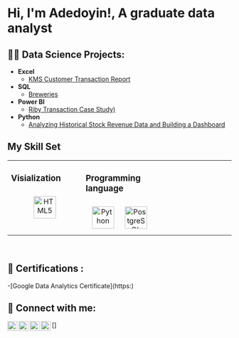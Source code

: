<h1>Hi, I'm Adedoyin!, A graduate data analyst </a></h1>

<h2>👨‍💻 Data Science Projects:</h2>

- <b>Excel </b>
  - [KMS Customer Transaction Report](https://github.com/)
- <b>SQL</b>
  - [Breweries](https://githu)
- <b>Power BI</b>
  - [Riby Transaction Case Study)](https://github.com/Iyadvnni/Riby-Hackaton-Case-Study-)
- <b> Python</b>
  - [Analyzing Historical Stock Revenue Data and Building a Dashboard](https://github.com/Iyadvnni/Analyzing-Historical-Stock-Revenue-Data-and-Building-a-Dashboard)

## My Skill Set  
<table><tr><td valign="top" width="33%">



### Visialization 
<div align="center">  
<img style="margin: 10px" src="https://github.com/microsoft/PowerBI-Icons/blob/main/PNG/Power-BI.png" alt="HTML5" height="50" />     
</div>

</td><td valign="top" width="33%">


### Programming language  
<div align="center">   
<img style="margin: 10px" src="https://profilinator.rishav.dev/skills-assets/python-original.svg" alt="Python" height="50" />   
<img style="margin: 10px" src="https://profilinator.rishav.dev/skills-assets/postgresql-original-wordmark.svg" alt="PostgreSQL" height="50" />  
</div>

</td><td valign="top" width="33%">

</td></tr></table>  

<br/>  


<h2>📑 Certifications :</h2>
-[Google Data Analytics Certificate](https:)

<h2> 🤳 Connect with me:</h2>

[<img align="left" alt="akinsemoyinadedoyin | gmail" width="22px" src="https://cdn.jsdelivr.net/npm/simple-icons@v3/icons/gmail.svg" />]
[<img align="left" alt="Iyadvnni | Twitter" width="22px" src="https://cdn.jsdelivr.net/npm/simple-icons@v3/icons/twitter.svg" />][twitter]
[<img align="left" alt="JoshMadakor | LinkedIn" width="22px" src="https://cdn.jsdelivr.net/npm/simple-icons@v3/icons/linkedin.svg" />][linkedin]
[<img align="left" alt="Iyadvnni | Instagram" width="22px" src="https://cdn.jsdelivr.net/npm/simple-icons@v3/icons/instagram.svg" />][instagram]

[twitter]: https://twitter.com/iyadvnni
[instagram]: https://www.instagram.com/iyadvnni/
[linkedin]: https://linkedin.com/in/adedoyin-Akinsemoyin

<!--
**Iyadvnni/Iyadvnni** is a ✨ _special_ ✨ repository because its `README.md` (this file) appears on your GitHub profile.

Here are some ideas to get you started:

- 🔭 I’m currently working on ...
- 🌱 I’m currently learning ...
- 👯 I’m looking to collaborate on ...
- 🤔 I’m looking for help with ...
- 💬 Ask me about ...
- 📫 How to reach me: ...
- 😄 Pronouns: ...
- ⚡ Fun fact: ...
-->
